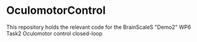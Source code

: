 OculomotorControl
=================

This repository holds the relevant code for the BrainScaleS "Demo2" WP6 Task2 Oculomotor control closed-loop


